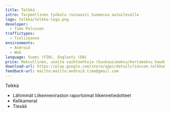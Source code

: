 ```yaml
---
title: Telkkä
intro: Tarpeellinen työkalu runsaasti Suomessa autoilevalle 
logo: telkka/telkka-logo.png
developer:
  - Timo Polvinen
traffictypes: 
  - Tieliikenne
environments:
  - Android
  - Web
language: Suomi (FIN), Englanti (EN)
price: Maksullinen, useita vaihtoehtoja (kuukausimaksu/kertamaksu kaudeksi)
download-url: https://play.google.com/store/apps/details?id=com.telkka&hl=fi
feedback-url: mailto:mailto:android.timo@gmail.com
---
```


Telkkä

- Lähimmät Liikenneviraston raportoimat liikennetiedotteet
- Kelikamerat
- Tiesää
